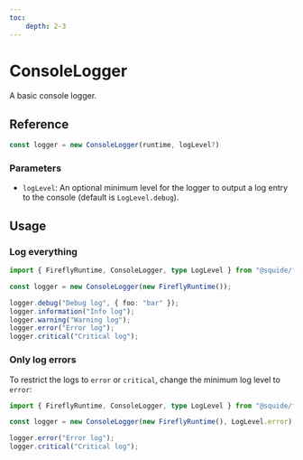 ```yaml
---
toc:
    depth: 2-3
---
```


# ConsoleLogger

A basic console logger.

## Reference

```ts
const logger = new ConsoleLogger(runtime, logLevel?)
```

### Parameters

- `logLevel`: An optional minimum level for the logger to output a log entry to the console (default is `LogLevel.debug`).

## Usage

### Log everything

```ts
import { FireflyRuntime, ConsoleLogger, type LogLevel } from "@squide/firefly";

const logger = new ConsoleLogger(new FireflyRuntime());

logger.debug("Debug log", { foo: "bar" });
logger.information("Info log");
logger.warning("Warning log");
logger.error("Error log");
logger.critical("Critical log");
```

### Only log errors

To restrict the logs to `error` or `critical`, change the minimum log level to `error`:

```ts
import { FireflyRuntime, ConsoleLogger, type LogLevel } from "@squide/firefly";

const logger = new ConsoleLogger(new FireflyRuntime(), LogLevel.error);

logger.error("Error log");
logger.critical("Critical log");
```



